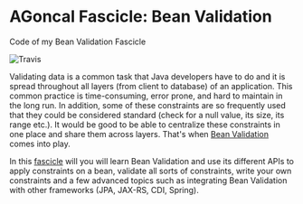 # AGoncal Fascicle: Bean Validation

Code of my Bean Validation Fascicle

![Travis](https://travis-ci.org/agoncal/agoncal-fascicle-bean-validation.svg?branch=2.0)

Validating data is a common task that Java developers have to do and it is spread throughout all layers (from client to database) of an application.
This common practice is time-consuming, error prone, and hard to maintain in the long run.
In addition, some of these constraints are so frequently used that they could be considered standard (check for a null value, its size, its range etc.).
It would be good to be able to centralize these constraints in one place and share them across layers.
That's when [Bean Validation](https://beanvalidation.org) comes into play.

In this [fascicle](https://www.amazon.com/Understanding-Bean-Validation-2-0-fascicle-ebook/dp/B07B2KJ41R) will you will learn Bean Validation and use its different APIs to apply constraints on a bean, validate all sorts of constraints, write your own constraints and a few advanced topics such as integrating Bean Validation with other frameworks (JPA, JAX-RS, CDI, Spring).

